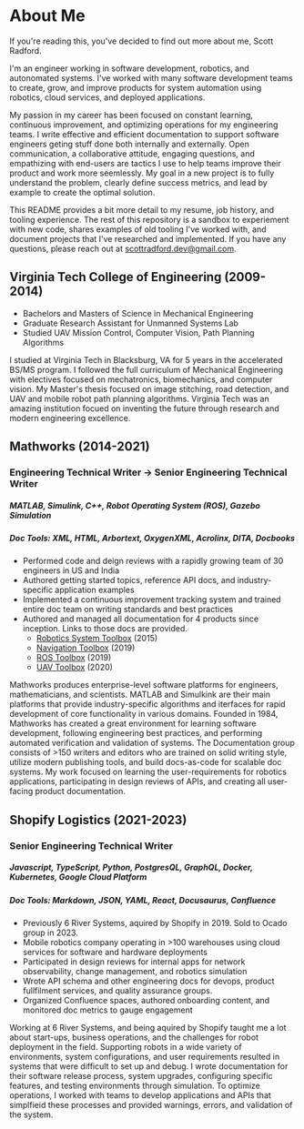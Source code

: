 # About Me 
If you're reading this, you've decided to find out more about me, Scott Radford.

I'm an engineer working in software development, robotics, and autonomated systems. I've worked with many software development teams to create, grow, and improve products for system automation using robotics, cloud services, and deployed applications.

My passion in my career has been focused on constant learning, continuous improvement, and optimizing operations for my engineering teams. 
I write effective and efficient documentation to support software engineers geting stuff done both internally and externally. Open communication, a collaborative attitude, engaging questions, and empathizing with end-users are tactics I use to help teams improve their product and work more seemlessly. My goal in a new project is to fully understand the problem, clearly define success metrics, and lead by example to create the optimal solution. 

This README provides a bit more detail to my resume, job history, and tooling experience.
The rest of this repository is a sandbox to experiement with new code, shares examples of old tooling I've worked with, and document projects that I've researched and implemented. If you have any questions, please reach out at <scottradford.dev@gmail.com>.


## Virginia Tech College of Engineering (2009-2014)
- Bachelors and Masters of Science in Mechanical Engineering
- Graduate Research Assistant for Unmanned Systems Lab
- Studied UAV Mission Control, Computer Vision, Path Planning Algorithms

I studied at Virginia Tech in Blacksburg, VA for 5 years in the accelerated BS/MS program. I followed the full curriculum of Mechanical Engineering with electives focused on mechatronics, biomechanics, and computer vision. My Master's thesis focused on image stitching, road detection, and UAV and mobile robot path planning algorithms. Virginia Tech was an amazing institution focued on inventing the future through research and modern engineering excellence. 


## Mathworks (2014-2021)
### Engineering Technical Writer &rarr; Senior Engineering Technical Writer
##### MATLAB, Simulink, C++, Robot Operating System (ROS), Gazebo Simulation
##### Doc Tools: XML, HTML, Arbortext, OxygenXML, Acrolinx, DITA, Docbooks
- Performed code and deign reviews with a rapidly growing team of 30 engineers in US and India
- Authored getting started topics, reference API docs, and industry-specific application examples
- Implemented a continuous improvement tracking system and trained entire doc team on writing standards and best practices
- Authored and managed all documentation for 4 products since inception. Links to those docs are provided.
  - [Robotics System Toolbox](https://www.mathworks.com/help/robotics/) (2015)
  - [Navigation Toolbox](https://www.mathworks.com/help/nav/) (2019)
  - [ROS Toolbox](https://www.mathworks.com/help/ros/) (2019)
  - [UAV Toolbox](https://www.mathworks.com/help/uav/) (2020)

Mathworks produces enterprise-level software platforms for engineers, mathematicians, and scientists. MATLAB and Simulkink are their main platforms that provide industry-specific algorithms and iterfaces for rapid development of core functionality in various domains. Founded in 1984, Mathworks has created a great environment for learning software development, following engineering best practices, and performing automated verification and validation of systems. The Documentation group consists of >150 writers and editors who are trained on solid writing style, utilize modern publishing tools, and build docs-as-code for scalable doc systems. My work focused on learning the user-requirements for robotics applications, participating in design reviews of APIs, and creating all user-facing product documentation.

## Shopify Logistics (2021-2023)
### Senior Engineering Technical Writer
##### Javascript, TypeScript, Python, PostgresQL, GraphQL, Docker, Kubernetes, Google Cloud Platform
##### Doc Tools: Markdown, JSON, YAML, React, Docusaurus, Confluence
- Previously 6 River Systems, aquired by Shopify in 2019. Sold to Ocado group in 2023.
- Mobile robotics company operating in >100 warehouses using cloud services for software and hardware deployments
- Participated in design reviews for internal apps for network observability, change management, and robotics simulation
- Wrote API schema and other engineering docs for devops, product fullfilment services, and quality assurance groups.
- Organized Confluence spaces, authored onboarding content, and monitored doc metrics to gauge engagement

Working at 6 River Systems, and being aquired by Shopify taught me a lot about start-ups, business operations, and the challenges for robot deployment in the field. Supporting robots in a wide variety of environments, system configurations, and user requirements resulted in systems that were difficult to set up and debug. I wrote documentation for their software release process, system upgrades, configuring specific features, and testing environments through simulation. To optimize operations, I worked with teams to develop applications and APIs that simplfieid these processes and provided warnings, errors, and validation of the system. 


